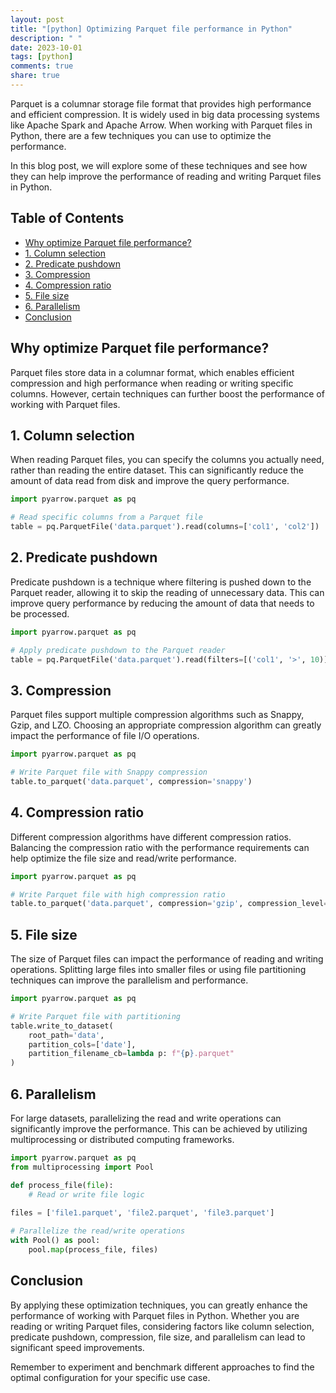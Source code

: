 ```yaml
---
layout: post
title: "[python] Optimizing Parquet file performance in Python"
description: " "
date: 2023-10-01
tags: [python]
comments: true
share: true
---
```


Parquet is a columnar storage file format that provides high performance and efficient compression. It is widely used in big data processing systems like Apache Spark and Apache Arrow. When working with Parquet files in Python, there are a few techniques you can use to optimize the performance.

In this blog post, we will explore some of these techniques and see how they can help improve the performance of reading and writing Parquet files in Python.

## Table of Contents

- [Why optimize Parquet file performance?](#why-optimize-parquet-file-performance)
- [1. Column selection](#1-column-selection)
- [2. Predicate pushdown](#2-predicate-pushdown)
- [3. Compression](#3-compression)
- [4. Compression ratio](#4-compression-ratio)
- [5. File size](#5-file-size)
- [6. Parallelism](#6-parallelism)
- [Conclusion](#conclusion)

## Why optimize Parquet file performance?

Parquet files store data in a columnar format, which enables efficient compression and high performance when reading or writing specific columns. However, certain techniques can further boost the performance of working with Parquet files.

## 1. Column selection

When reading Parquet files, you can specify the columns you actually need, rather than reading the entire dataset. This can significantly reduce the amount of data read from disk and improve the query performance.

```python
import pyarrow.parquet as pq

# Read specific columns from a Parquet file
table = pq.ParquetFile('data.parquet').read(columns=['col1', 'col2'])
```

## 2. Predicate pushdown

Predicate pushdown is a technique where filtering is pushed down to the Parquet reader, allowing it to skip the reading of unnecessary data. This can improve query performance by reducing the amount of data that needs to be processed.

```python
import pyarrow.parquet as pq

# Apply predicate pushdown to the Parquet reader
table = pq.ParquetFile('data.parquet').read(filters=[('col1', '>', 10)])
```

## 3. Compression

Parquet files support multiple compression algorithms such as Snappy, Gzip, and LZO. Choosing an appropriate compression algorithm can greatly impact the performance of file I/O operations.

```python
import pyarrow.parquet as pq

# Write Parquet file with Snappy compression
table.to_parquet('data.parquet', compression='snappy')
```

## 4. Compression ratio

Different compression algorithms have different compression ratios. Balancing the compression ratio with the performance requirements can help optimize the file size and read/write performance.

```python
import pyarrow.parquet as pq

# Write Parquet file with high compression ratio
table.to_parquet('data.parquet', compression='gzip', compression_level=9)
```

## 5. File size

The size of Parquet files can impact the performance of reading and writing operations. Splitting large files into smaller files or using file partitioning techniques can improve the parallelism and performance.

```python
import pyarrow.parquet as pq

# Write Parquet file with partitioning
table.write_to_dataset(
    root_path='data',
    partition_cols=['date'],
    partition_filename_cb=lambda p: f"{p}.parquet"
)
```

## 6. Parallelism

For large datasets, parallelizing the read and write operations can significantly improve the performance. This can be achieved by utilizing multiprocessing or distributed computing frameworks.

```python
import pyarrow.parquet as pq
from multiprocessing import Pool

def process_file(file):
    # Read or write file logic
    
files = ['file1.parquet', 'file2.parquet', 'file3.parquet']

# Parallelize the read/write operations
with Pool() as pool:
    pool.map(process_file, files)
```

## Conclusion

By applying these optimization techniques, you can greatly enhance the performance of working with Parquet files in Python. Whether you are reading or writing Parquet files, considering factors like column selection, predicate pushdown, compression, file size, and parallelism can lead to significant speed improvements.

Remember to experiment and benchmark different approaches to find the optimal configuration for your specific use case.